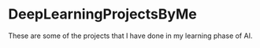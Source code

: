 # DeepLearningProjectsByMe
These are some of the projects that I have done in my learning phase of AI.
